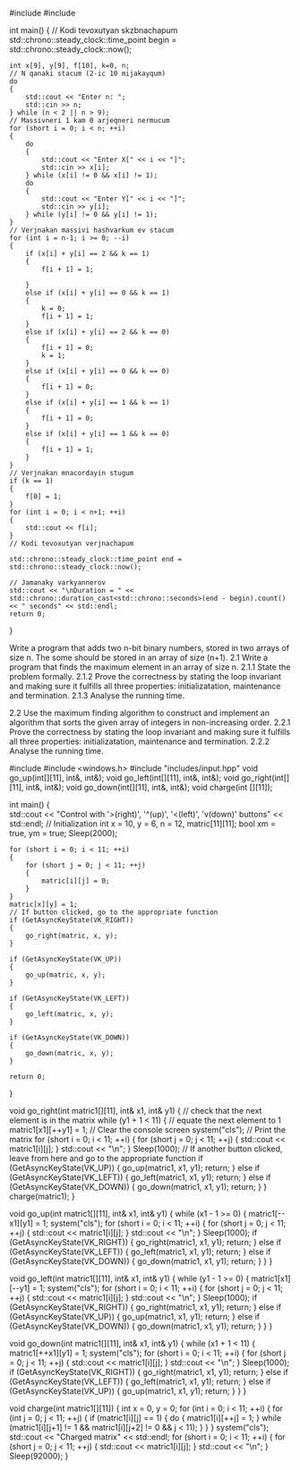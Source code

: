 #include <iostream>
#include <chrono>

int main() {
	// Kodi tevoxutyan skzbnachapum
	std::chrono::steady_clock::time_point begin = std::chrono::steady_clock::now();

	
	int x[9], y[9], f[10], k=0, n;
	// N qanaki stacum (2-ic 10 mijakayqum)
	do
	{
		std::cout << "Enter n: ";
		std::cin >> n;
	} while (n < 2 || n > 9);
	// Massivneri 1 kam 0 arjeqneri nermucum
	for (short i = 0; i < n; ++i)
	{
		do
		{
			std::cout << "Enter X[" << i << "]";
			std::cin >> x[i];
		} while (x[i] != 0 && x[i] != 1);
		do
		{
			std::cout << "Enter Y[" << i << "]";
			std::cin >> y[i];
		} while (y[i] != 0 && y[i] != 1);
	}
	// Verjnakan massivi hashvarkum ev stacum
	for (int i = n-1; i >= 0; --i)
	{
		if (x[i] + y[i] == 2 && k == 1)
		{
			f[i + 1] = 1;

		}
		else if (x[i] + y[i] == 0 && k == 1)
		{
			k = 0;
			f[i + 1] = 1;
		}
		else if (x[i] + y[i] == 2 && k == 0)
		{
			f[i + 1] = 0;
			k = 1;
		}
		else if (x[i] + y[i] == 0 && k == 0)
		{
			f[i + 1] = 0;
		}
		else if (x[i] + y[i] == 1 && k == 1)
		{
			f[i + 1] = 0;
		}
		else if (x[i] + y[i] == 1 && k == 0)
		{
			f[i + 1] = 1;
		}
	}
	// Verjnakan mnacordayin stugum
	if (k == 1)
	{
		f[0] = 1;
	}
	for (int i = 0; i < n+1; ++i)
	{
		std::cout << f[i];
	}
	// Kodi tevoxutyan verjnachapum

	std::chrono::steady_clock::time_point end = std::chrono::steady_clock::now();

	// Jamanaky varkyannerov
	std::cout << "\nDuration = " << std::chrono::duration_cast<std::chrono::seconds>(end - begin).count() << " seconds" << std::endl;
	return 0;
}

Write a program that adds two n-bit binary numbers, stored in two arrays of size n. The some should be stored in an array of size (n+1).
2.1 Write a program that finds the maximum element in an array of size n. 2.1.1 State the problem formally. 2.1.2 Prove the correctness by stating the loop invariant and making sure it fulfills all three properties: initializatation, maintenance and termination. 2.1.3 Analyse the running time.

2.2 Use the maximum finding algorithm to construct and implement an algorithm that sorts the given array of integers in non-increasing order. 2.2.1 Prove the correctness by stating the loop invariant and making sure it fulfills all three properties: initializatation, maintenance and termination. 2.2.2 Analyse the running time.
	
	
#include <iostream>
#include <windows.h>
#include "includes/input.hpp"
void go_up(int[][11], int&, int&);
void go_left(int[][11], int&, int&);
void go_right(int[][11], int&, int&);
void go_down(int[][11], int&, int&);
void charge(int [][11]);

int main()
{   
    std::cout << "Control with '>(right)', '^(up)', '<(left)', 'v(down)' buttons" << std::endl;
    // Initialization
    int x = 10, y = 6, n = 12, matric[11][11];
    bool xm = true, ym = true;
    Sleep(2000);

    for (short i = 0; i < 11; ++i)
    {
        for (short j = 0; j < 11; ++j)
        {
            matric[i][j] = 0;
        }
    }
    matric[x][y] = 1;
    // If button clicked, go to the appropriate function
    if (GetAsyncKeyState(VK_RIGHT))
    {
        go_right(matric, x, y);
    }

    if (GetAsyncKeyState(VK_UP))
    {
        go_up(matric, x, y);
    }

    if (GetAsyncKeyState(VK_LEFT))
    {
        go_left(matric, x, y);
    }

    if (GetAsyncKeyState(VK_DOWN))
    {
        go_down(matric, x, y);
    }

    return 0;
}

void go_right(int matric1[][11], int& x1, int& y1) {
    // check that the next element is in the matrix
    while (y1 + 1 < 11)
    {
        // equate the next element to 1
        matric1[x1][++y1] = 1;
        // Clear the console screen
        system("cls");
        // Print the matrix
        for (short i = 0; i < 11; ++i)
        {
            for (short j = 0; j < 11; ++j)
            {
                std::cout << matric1[i][j];
            }
            std::cout << "\n";
        }
        Sleep(1000);
        // If another button clicked, leave from here and go to the appropriate function
        if (GetAsyncKeyState(VK_UP))
        {
            go_up(matric1, x1, y1);
            return;
        }
        else if (GetAsyncKeyState(VK_LEFT))
        {
            go_left(matric1, x1, y1);
            return;
        }
        else if (GetAsyncKeyState(VK_DOWN))
        {
            go_down(matric1, x1, y1);
            return;
        }
    }
    charge(matric1);
}

void go_up(int matric1[][11], int& x1, int& y1) {
    while (x1 - 1 >= 0)
    {
        matric1[--x1][y1] = 1;
        system("cls");
        for (short i = 0; i < 11; ++i)
        {
            for (short j = 0; j < 11; ++j)
            {
                std::cout << matric1[i][j];
            }
            std::cout << "\n";
        }
        Sleep(1000);
        if (GetAsyncKeyState(VK_RIGHT))
        {
            go_right(matric1, x1, y1);
            return;
        }
        else if (GetAsyncKeyState(VK_LEFT))
        {
            go_left(matric1, x1, y1);
            return;
        }
        else if (GetAsyncKeyState(VK_DOWN))
        {
            go_down(matric1, x1, y1);
            return;
        }
    }
}

void go_left(int matric1[][11], int& x1, int& y1) {
    while (y1 - 1 >= 0)
    {
        matric1[x1][--y1] = 1;
        system("cls");
        for (short i = 0; i < 11; ++i)
        {
            for (short j = 0; j < 11; ++j)
            {
                std::cout << matric1[i][j];
            }
            std::cout << "\n";
        }
        Sleep(1000);
        if (GetAsyncKeyState(VK_RIGHT))
        {
            go_right(matric1, x1, y1);
            return;
        }
        else if (GetAsyncKeyState(VK_UP))
        {
            go_up(matric1, x1, y1);
            return;
        }
        else if (GetAsyncKeyState(VK_DOWN))
        {
            go_down(matric1, x1, y1);
            return;
        }
    }
}

void go_down(int matric1[][11], int& x1, int& y1) {
    while (x1 + 1 < 11)
    {
        matric1[++x1][y1] = 1;
        system("cls");
        for (short i = 0; i < 11; ++i)
        {
            for (short j = 0; j < 11; ++j)
            {
                std::cout << matric1[i][j];
            }
            std::cout << "\n";
        }
        Sleep(1000);
        if (GetAsyncKeyState(VK_RIGHT))
        {
            go_right(matric1, x1, y1);
            return;
        }
        else if (GetAsyncKeyState(VK_LEFT))
        {
            go_left(matric1, x1, y1);
            return;
        }
        else if (GetAsyncKeyState(VK_UP))
        {
            go_up(matric1, x1, y1);
            return;
        }
    }
}

void charge(int matric1[][11]) {
    int x = 0, y = 0;
    for (int i = 0; i < 11; ++i)
    {
        for (int j = 0; j < 11; ++j)
        {
            if (matric1[i][j] == 1)
            {
                do
                {
                    matric1[i][++j] = 1;
                } while (matric1[i][j+1] != 1 && matric1[i][j+2] != 0 && j < 11);
            }
        }
    }
    system("cls");
    std::cout << "Charged matrix" << std::endl;
    for (short i = 0; i < 11; ++i)
    {
        for (short j = 0; j < 11; ++j)
        {
            std::cout << matric1[i][j];
        }
        std::cout << "\n";
    }
    Sleep(92000);
}
